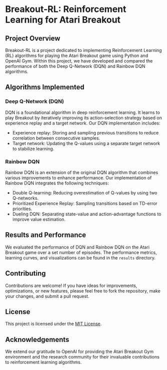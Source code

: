 # Breakout-RL: Reinforcement Learning for Atari Breakout

## Project Overview

Breakout-RL is a project dedicated to implementing Reinforcement Learning (RL) algorithms for playing the Atari Breakout game using Python and OpenAI Gym. Within this project, we have developed and compared the performance of both the Deep Q-Network (DQN) and Rainbow DQN algorithms.

## Algorithms Implemented

### Deep Q-Network (DQN)

DQN is a foundational algorithm in deep reinforcement learning. It learns to play Breakout by iteratively improving its action-selection strategy based on experience replay and a target network. Our DQN implementation includes:

- Experience replay: Storing and sampling previous transitions to reduce correlation between consecutive samples.
- Target network: Updating the Q-values using a separate target network to stabilize learning.

### Rainbow DQN

Rainbow DQN is an extension of the original DQN algorithm that combines various improvements to enhance performance. Our implementation of Rainbow DQN integrates the following techniques:

- Double Q-learning: Reducing overestimation of Q-values by using two Q-networks.
- Prioritized Experience Replay: Sampling transitions based on TD-error priorities.
- Dueling DQN: Separating state-value and action-advantage functions to improve value estimation.
  
## Results and Performance

We evaluated the performance of DQN and Rainbow DQN on the Atari Breakout game over a set number of episodes. The performance metrics, learning curves, and visualizations can be found in the `results` directory.

## Contributing

Contributions are welcome! If you have ideas for improvements, optimizations, or new features, please feel free to fork the repository, make your changes, and submit a pull request.

## License

This project is licensed under the [MIT License](LICENSE).

## Acknowledgements

We extend our gratitude to OpenAI for providing the Atari Breakout Gym environment and the research community for their invaluable contributions to reinforcement learning algorithms.
